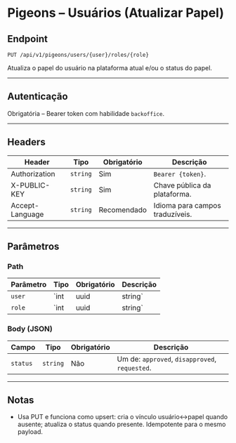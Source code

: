 # Pigeons – Usuários (Atualizar Papel)

## Endpoint

`PUT /api/v1/pigeons/users/{user}/roles/{role}`

Atualiza o papel do usuário na plataforma atual e/ou o status do papel.

---

## Autenticação

Obrigatória – Bearer token com habilidade `backoffice`.

---

## Headers

| Header | Tipo | Obrigatório | Descrição |
| ------ | ---- | ----------- | --------- |
| Authorization | `string` | Sim | `Bearer {token}`. |
| X-PUBLIC-KEY | `string` | Sim | Chave pública da plataforma. |
| Accept-Language | `string` | Recomendado | Idioma para campos traduzíveis. |

---

## Parâmetros

### Path

| Parâmetro | Tipo | Obrigatório | Descrição |
| --------- | ---- | ----------- | --------- |
| `user` | `int|uuid|string` | Sim | Identificador do usuário. |
| `role` | `int|uuid|string` | Sim | Identificador do papel (ID, UUID ou nome). |

### Body (JSON)

| Campo | Tipo | Obrigatório | Descrição |
| ----- | ---- | ----------- | --------- |
| `status` | `string` | Não | Um de: `approved`, `disapproved`, `requested`. |

---

## Notas

- Usa PUT e funciona como upsert: cria o vínculo usuário↔papel quando ausente; atualiza o status quando presente. Idempotente para o mesmo payload.
